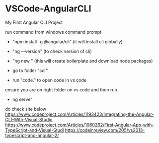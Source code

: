 # VSCode-AngularCLI
My First Angular CLI Project

run command from windows command prompt
* "npm install -g @angular/cli"
 (it will install cli globally)

 * "ng --version"
 (to check version of cli)

 * "ng new <project>"
 (this will create boilerplate and download node packages)
 * go to folder "cd <folder>"
 * run "code." to open code in vs code

 ensure you are on right folder on vs code and then run
 * ng serve"

 do check site below
 https://www.codeproject.com/Articles/1193423/Integrating-the-Angular-CLI-With-Visual-Studio
 https://www.codeproject.com/Articles/1060262/First-Angular-App-with-TypeScript-and-Visual-Studi
 https://codeinreview.com/205/vs2013-typescript-and-angular-2/